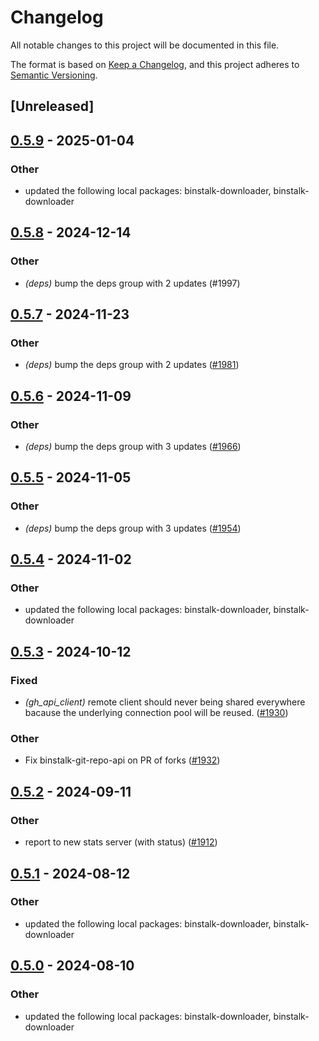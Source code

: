 # Changelog
All notable changes to this project will be documented in this file.

The format is based on [Keep a Changelog](https://keepachangelog.com/en/1.0.0/),
and this project adheres to [Semantic Versioning](https://semver.org/spec/v2.0.0.html).

## [Unreleased]

## [0.5.9](https://github.com/cargo-bins/cargo-binstall/compare/binstalk-git-repo-api-v0.5.8...binstalk-git-repo-api-v0.5.9) - 2025-01-04

### Other

- updated the following local packages: binstalk-downloader, binstalk-downloader

## [0.5.8](https://github.com/cargo-bins/cargo-binstall/compare/binstalk-git-repo-api-v0.5.7...binstalk-git-repo-api-v0.5.8) - 2024-12-14

### Other

- *(deps)* bump the deps group with 2 updates (#1997)

## [0.5.7](https://github.com/cargo-bins/cargo-binstall/compare/binstalk-git-repo-api-v0.5.6...binstalk-git-repo-api-v0.5.7) - 2024-11-23

### Other

- *(deps)* bump the deps group with 2 updates ([#1981](https://github.com/cargo-bins/cargo-binstall/pull/1981))

## [0.5.6](https://github.com/cargo-bins/cargo-binstall/compare/binstalk-git-repo-api-v0.5.5...binstalk-git-repo-api-v0.5.6) - 2024-11-09

### Other

- *(deps)* bump the deps group with 3 updates ([#1966](https://github.com/cargo-bins/cargo-binstall/pull/1966))

## [0.5.5](https://github.com/cargo-bins/cargo-binstall/compare/binstalk-git-repo-api-v0.5.4...binstalk-git-repo-api-v0.5.5) - 2024-11-05

### Other

- *(deps)* bump the deps group with 3 updates ([#1954](https://github.com/cargo-bins/cargo-binstall/pull/1954))

## [0.5.4](https://github.com/cargo-bins/cargo-binstall/compare/binstalk-git-repo-api-v0.5.3...binstalk-git-repo-api-v0.5.4) - 2024-11-02

### Other

- updated the following local packages: binstalk-downloader, binstalk-downloader

## [0.5.3](https://github.com/cargo-bins/cargo-binstall/compare/binstalk-git-repo-api-v0.5.2...binstalk-git-repo-api-v0.5.3) - 2024-10-12

### Fixed

- *(gh_api_client)* remote client should never being shared everywhere bacause the underlying connection pool will be reused. ([#1930](https://github.com/cargo-bins/cargo-binstall/pull/1930))

### Other

- Fix binstalk-git-repo-api on PR of forks ([#1932](https://github.com/cargo-bins/cargo-binstall/pull/1932))

## [0.5.2](https://github.com/cargo-bins/cargo-binstall/compare/binstalk-git-repo-api-v0.5.1...binstalk-git-repo-api-v0.5.2) - 2024-09-11

### Other

- report to new stats server (with status) ([#1912](https://github.com/cargo-bins/cargo-binstall/pull/1912))

## [0.5.1](https://github.com/cargo-bins/cargo-binstall/compare/binstalk-git-repo-api-v0.5.0...binstalk-git-repo-api-v0.5.1) - 2024-08-12

### Other
- updated the following local packages: binstalk-downloader, binstalk-downloader

## [0.5.0](https://github.com/cargo-bins/cargo-binstall/compare/binstalk-git-repo-api-v0.4.0...binstalk-git-repo-api-v0.5.0) - 2024-08-10

### Other
- updated the following local packages: binstalk-downloader, binstalk-downloader
